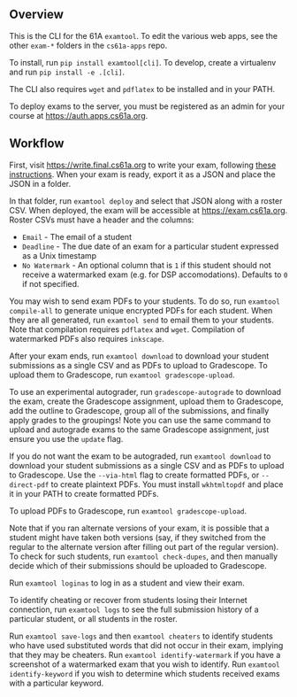 ## Overview

This is the CLI for the 61A `examtool`. To edit the various web apps, see the other `exam-*` folders in the `cs61a-apps` repo.

To install, run `pip install examtool[cli]`. To develop, create a virtualenv and run `pip install -e .[cli]`.

The CLI also requires `wget` and `pdflatex` to be installed and in your PATH.

To deploy exams to the server, you must be registered as an admin for your course at https://auth.apps.cs61a.org.

## Workflow

First, visit https://write.final.cs61a.org to write your exam, following [these instructions](https://github.com/Cal-CS-61A-Staff/cs61a-apps/blob/master/exam-write/README.md). When your exam is ready, export it as a JSON and place the JSON in a folder.

In that folder, run `examtool deploy` and select that JSON along with a roster CSV. When deployed, the exam will be accessible at https://exam.cs61a.org. Roster CSVs must have a header and the columns:
* `Email` - The email of a student
* `Deadline` - The due date of an exam for a particular student expressed as a Unix timestamp
* `No Watermark` - An optional column that is `1` if this student should not receive a watermarked exam (e.g. for DSP accomodations). Defaults to `0` if not specified.

You may wish to send exam PDFs to your students. To do so, run `examtool compile-all` to generate unique encrypted PDFs for each student. When they are all generated, run `examtool send` to email them to your students. Note that compilation requires `pdflatex` and `wget`. Compilation of watermarked PDFs also requires `inkscape`.

After your exam ends, run `examtool download` to download your student submissions as a single CSV and as PDFs to upload to Gradescope. To upload them to Gradescope, run `examtool gradescope-upload`.

To use an experimental autograder, run `gradescope-autograde` to download the exam, create the Gradescope assignment, upload them to Gradescope, add the outline to Gradescope, group all of the submissions, and finally apply grades to the groupings! Note you can use the same command to upload and autograde exams to the same Gradescope assignment, just ensure you use the `update` flag.

If you do not want the exam to be autograded, run `examtool download` to download your student submissions as a single CSV and as PDFs to upload to Gradescope. Use the `--via-html` flag to create formatted PDFs, or `--direct-pdf` to create plaintext PDFs. You must install `wkhtmltopdf` and place it in your PATH to create formatted PDFs.

To upload PDFs to Gradescope, run `examtool gradescope-upload`.

Note that if you ran alternate versions of your exam, it is possible that a student might have taken both versions (say, if they switched from the regular to the alternate version after filling out part of the regular version). To check for such students, run `examtool check-dupes`, and then manually decide which of their submissions should be uploaded to Gradescope.

Run `examtool loginas` to log in as a student and view their exam.

To identify cheating or recover from students losing their Internet connection, run `examtool logs` to see the full submission history of a particular student, or all students in the roster. 

Run `examtool save-logs` and then `examtool cheaters` to identify students who have used substituted words that did not occur in their exam, implying that they may be cheaters. Run `examtool identify-watermark` if you have a screenshot of a watermarked exam that you wish to identify. Run `examtool identify-keyword` if you wish to determine which students received exams with a particular keyword.
